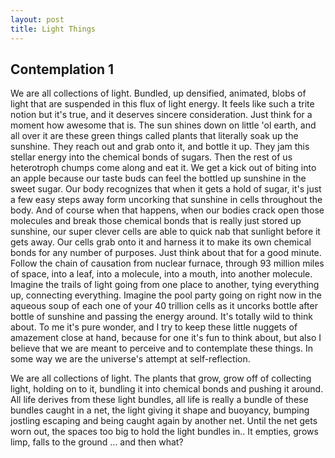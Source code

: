```yaml
---
layout: post
title: Light Things
---
```


Contemplation 1
---------------

We are all collections of light.  Bundled, up densified, animated, blobs of
light that are suspended in this flux of light energy.  It feels like such a
trite notion but it's true, and it deserves sincere consideration.  Just think
for a moment how awesome that is.  The sun shines down on little 'ol earth, and
all over it are these green things called plants that literally soak up
the sunshine.  They reach out and grab onto it, and bottle it up.  They jam
this stellar energy into the chemical bonds of sugars.  Then the rest of us
heterotroph chumps come along and eat it.  We get a kick out of biting into an 
apple because our taste buds can feel the bottled up sunshine in the sweet
sugar.  Our body recognizes that when it gets a hold of sugar, it's just a few
easy steps away form uncorking that sunshine in cells throughout the body.  And
of course when that happens, when our bodies crack open those molecules and
break those chemical bonds that is really just stored up sunshine, our super
clever cells are able to quick nab that sunlight before it gets away.  Our cells
grab onto it and harness it to make its own chemical bonds for any number of
purposes.  Just think about that for a good minute.  Follow the chain of
causation from nuclear furnace, through 93 million miles of space, into a leaf,
into a molecule, into a mouth, into another molecule.  Imagine the trails of
light going from one place to another, tying everything up, connecting
everything.  Imagine the pool party going on right now in the aqueous soup of
each one of your 40 trillion cells as it uncorks bottle after bottle of sunshine
and passing the energy around. It's totally wild to think about.  To me it's
pure wonder, and I try to keep these little nuggets of amazement close at hand,
because for one it's fun to think about, but also I believe that we are meant to
perceive and to contemplate these things.  In some way we are the universe's
attempt at self-reflection.

We are all collections of light. The plants that grow, grow off of collecting light, holding on to it, bundling it into chemical bonds and pushing it around. All life derives from these light bundles, all life is really a bundle of these bundles caught in a net, the light giving it shape and buoyancy, bumping jostling escaping and being caught again by another net. Until the net gets worn out, the spaces too big to hold the light bundles in.. It empties, grows limp, falls to the ground ... and then what?
